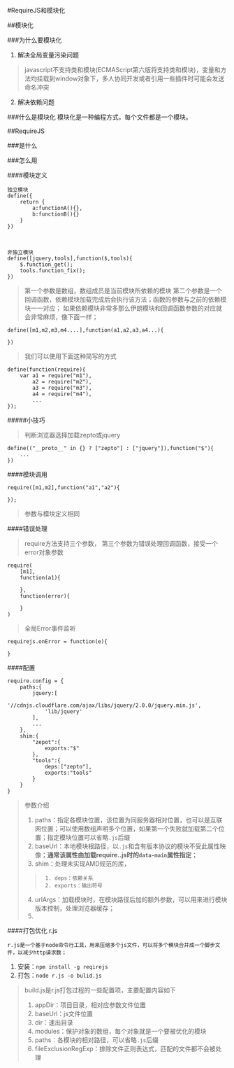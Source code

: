 #RequireJS和模块化

##模块化

###为什么要模块化
1. 解决全局变量污染问题
> javascript不支持类和模块(ECMAScript第六版将支持类和模块)，变量和方法均挂载到window对象下，多人协同开发或者引用一些插件时可能会发送命名冲突
2. 解决依赖问题
> 
###什么是模块化
	模块化是一种编程方式，每个文件都是一个模块。



##RequireJS

###是什么

###怎么用

####模块定义

	独立模块
	define({
		return {
			a:functionA(){},
			b:functionB(){}
		}
	})



	非独立模块
	define([jquery,tools],function($,tools){
		$.function_get();
		tools.function_fix();
	})
	
> 第一个参数是数组，数组成员是当前模块所依赖的模块
> 第二个参数是一个回调函数，依赖模块加载完成后会执行该方法；函数的参数与之前的依赖模块一一对应；
> 如果依赖模块非常多那么伊朗模块和回调函数参数的对应就会非常麻烦，像下面一样；

	define([m1,m2,m3,m4....],function(a1,a2,a3,a4...){

	})

> 我们可以使用下面这种简写的方式

	define(function(require){
		var a1 = require("m1"),
			a2 = require("m2"),
			a3 = require("m3"),
			a4 = require("m4"),
			...
	});

#####小技巧

> 判断浏览器选择加载zepto或jquery

	define(("__proto__" in {} ? ["zepto"] : ["jquery"]),function("$"){
		...
	})


####模块调用

	require([m1,m2],function("a1","a2"){

	});

> 参数与模块定义相同


####错误处理

> require方法支持三个参数， 第三个参数为错误处理回调函数，接受一个error对象参数

	require(
		[m1],
		function(a1){

		},
		function(error){

		}
	)

> 全局Error事件监听

	requirejs.onError = function(e){

	}

####配置

	require.config = {
		paths:{
			jquery:[
				'//cdnjs.cloudflare.com/ajax/libs/jquery/2.0.0/jquery.min.js',
	            'lib/jquery'
			],
			...
		},
		shim:{
			"zepot":{
				exports:"$"
			},
			"tools":{
				deps:["zepto"],
				exports:"tools"
			}
		}
	}

> 参数介绍
> 1. paths：指定各模块位置，该位置为同服务器相对位置，也可以是互联网位置；可以使用数组声明多个位置，如果第一个失败就加载第二个位置；指定模块位置可以省略`.js`后缀
> 2. baseUrl：本地模块根路径，以`.js`和含有版本协议的模块不受此属性映像；**通常该属性由加载require..js时的`data-main`属性指定**；
> 3. shim：处理未实现AMD规范的库，
>> 		1. deps：依赖关系
>>		2. exports：输出符号
> 4. urlArgs：加载模块时，在模块路径后加的额外参数，可以用来进行模块版本控制，处理浏览器缓存；
> 5. 




####打包优化 r.js

	r.js是一个基于node命令行工具，用来压缩多个js文件，可以将多个模块合并成一个脚步文件，以减少http请求数；

1. 安装：`npm install -g reqirejs`
2. 打包：`node r.js -o bulid.js`

> build.js是r.js打包过程的一些配置项，主要配置内容如下
> 1. appDir：项目目录，相对应参数文件位置
> 2. baseUrl：js文件位置
> 3. dir：速出目录
> 4. modules：保护对象的数组，每个对象就是一个要被优化的模块
> 5. paths：各模块的相对路径，可以省略`.js`后缀
> 6. fileExclusionRegExp：排除文件正则表达式，匹配的文件都不会被处理
